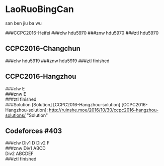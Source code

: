 # LaoRuoBingCan
san ben jiu ba wu

###CCPC2016-Heifei
###clw
hdu5970
###znw
hdu5970
###ztl
hdu5970

## CCPC2016-Changchun
###clw
hdu5919
###znw
hdu5919
###ztl
finished

## CCPC2016-Hangzhou
###clw
E  
###znw
E  
###ztl
finished  
###Solution
[Solution] [CCPC2016-Hangzhou-solution]
[CCPC2016-Hangzhou-solution]: http://ruinshe.moe/2016/10/30/ccpc2016-hangzhou-solutions/  "Solution"

## Codeforces #403 
###clw
Div1 D
Div2 F  
###znw
Div1 ABCD  
Div2 ABCDEF  
###ztl
finished
